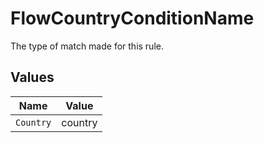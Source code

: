 # FlowCountryConditionName

The type of match made for this rule.


## Values

| Name      | Value     |
| --------- | --------- |
| `Country` | country   |